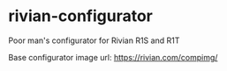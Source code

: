 # rivian-configurator
Poor man's configurator for Rivian R1S and R1T

Base configurator image url:
    https://rivian.com/compimg/
